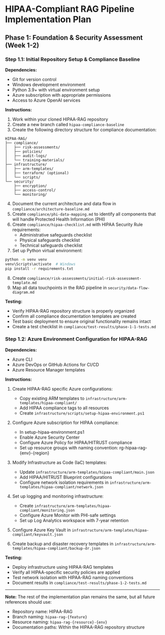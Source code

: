 # HIPAA-Compliant RAG Pipeline Implementation Plan

## Phase 1: Foundation & Security Assessment (Week 1-2)

### Step 1.1: Initial Repository Setup & Compliance Baseline

**Dependencies:**
- Git for version control
- Windows development environment
- Python 3.9+ with virtual environment setup
- Azure subscription with appropriate permissions
- Access to Azure OpenAI services

**Instructions:**
1. Work within your cloned HIPAA-RAG repository
2. Create a new branch called `hipaa-compliance-baseline`
3. Create the following directory structure for compliance documentation:

```
HIPAA-RAG/
├── compliance/
│   ├── risk-assessments/
│   ├── policies/
│   ├── audit-logs/
│   └── training-materials/
├── infrastructure/
│   ├── arm-templates/
│   ├── terraform/ (optional)
│   └── scripts/
└── security/
    ├── encryption/
    ├── access-control/
    └── monitoring/
```

4. Document the current architecture and data flow in `compliance/architecture-baseline.md`
5. Create `compliance/phi-data-mapping.md` to identify all components that will handle Protected Health Information (PHI)
6. Create `compliance/hipaa-checklist.md` with HIPAA Security Rule requirements:
   - Administrative safeguards checklist
   - Physical safeguards checklist
   - Technical safeguards checklist
7. Set up Python virtual environment:

```bash
python -m venv venv
venv\Scripts\activate  # Windows
pip install -r requirements.txt
```

8. Create `compliance/risk-assessments/initial-risk-assessment-template.md`
9. Map all data touchpoints in the RAG pipeline in `security/data-flow-diagram.md`

**Testing:**
- Verify HIPAA-RAG repository structure is properly organized
- Confirm all compliance documentation templates are created
- Test basic deployment to ensure original functionality remains intact
- Create a test checklist in `compliance/test-results/phase-1-1-tests.md`

### Step 1.2: Azure Environment Configuration for HIPAA-RAG

**Dependencies:**
- Azure CLI
- Azure DevOps or GitHub Actions for CI/CD
- Azure Resource Manager templates

**Instructions:**
1. Create HIPAA-RAG specific Azure configurations:
   - Copy existing ARM templates to `infrastructure/arm-templates/hipaa-compliant/`
   - Add HIPAA compliance tags to all resources
   - Create `infrastructure/scripts/setup-hipaa-environment.ps1`

2. Configure Azure subscription for HIPAA compliance:
   - In setup-hipaa-environment.ps1
   - Enable Azure Security Center
   - Configure Azure Policy for HIPAA/HITRUST compliance
   - Set up resource groups with naming convention: rg-hipaa-rag-{env}-{region}

3. Modify Infrastructure as Code (IaC) templates:
   - Update `infrastructure/arm-templates/hipaa-compliant/main.json`
   - Add HIPAA/HITRUST Blueprint configurations
   - Configure network isolation requirements in `infrastructure/arm-templates/hipaa-compliant/network.json`

4. Set up logging and monitoring infrastructure:
   - Create `infrastructure/arm-templates/hipaa-compliant/monitoring.json`
   - Configure Azure Monitor with PHI-safe settings
   - Set up Log Analytics workspace with 7-year retention

5. Configure Azure Key Vault in `infrastructure/arm-templates/hipaa-compliant/keyvault.json`

6. Create backup and disaster recovery templates in `infrastructure/arm-templates/hipaa-compliant/backup-dr.json`

**Testing:**
- Deploy infrastructure using HIPAA-RAG templates
- Verify all HIPAA-specific security policies are applied
- Test network isolation with HIPAA-RAG naming conventions
- Document results in `compliance/test-results/phase-1-2-tests.md`

---

**Note:** The rest of the implementation plan remains the same, but all future references should use:
- Repository name: HIPAA-RAG
- Branch naming: `hipaa-rag-{feature}`
- Resource naming: `hipaa-rag-{resource}-{env}`
- Documentation paths: Within the HIPAA-RAG repository structure
